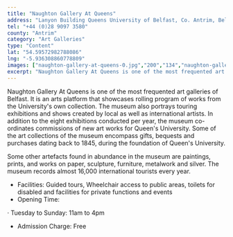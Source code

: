 ```yaml
---
title: "Naughton Gallery At Queens"
address: "Lanyon Building Queens University of Belfast, Co. Antrim, Belfast, Co. Antrim, BT7 1NN"
tel: "+44 (0)28 9097 3580"
county: "Antrim"
category: "Art Galleries"
type: "Content"
lat: "54.59572982788086"
lng: "-5.936308860778809"
images: ["naughton-gallery-at-queens-0.jpg","200","134","naughton-gallery-at-queens-1.jpg","480","360","naughton-gallery-at-queens-2.jpg","500","383","naughton-gallery-at-queens-3.jpg","138","173","naughton-gallery-at-queens-4.jpg","200","300"]
excerpt: "Naughton Gallery At Queens is one of the most frequented art galleries of Belfast. It is an arts platform that showcases rolling program of works from..."
---
```

<p>Naughton Gallery At Queens is one of the most frequented art galleries of Belfast. It is an arts platform that showcases rolling program of works from the University's own collection. The museum also portrays touring exhibitions and shows created by local as well as international artists. In addition to the eight exhibitions conducted per year, the museum co-ordinates commissions of new art works for Queen's University. Some of the art collections of the museum encompass gifts, bequests and purchases dating back to 1845, during the foundation of Queen's University.</p>  
    <p>Some other artefacts found in abundance in the museum are paintings, prints, and works on paper, sculpture, furniture, metalwork and silver. The museum records almost 16,000 international tourists every year. </p>   
    <ul> 
        <li>Facilities: Guided tours, Wheelchair access to public areas, toilets for disabled and facilities for private functions and events</li> 
        <li>Opening Time:</li> </ul> 
    <p>&middot;         Tuesday to Sunday: 11am to 4pm </p> 
    <ul> 
        <li>Admission Charge: Free</li> </ul>